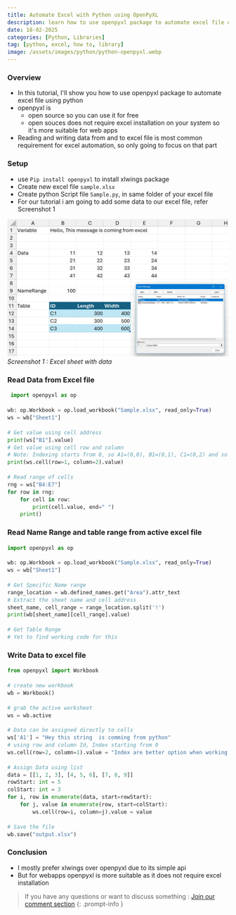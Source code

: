 ```yaml
---
title: Automate Excel with Python using OpenPyXL
description: learn how to use openpyxl package to automate excel file using python
date: 18-02-2025
categories: [Python, Libraries]
tag: [python, excel, how to, library]
image: /assets/images/python/python-openpyxl.webp
---
```


### Overview
- In this tutorial, I'll show you how to use openpyxl package to automate excel file using python
- openpyxl is 
  - open source so you can use it for free
  - open souces does not require excel installation on your system so it's more suitable for web apps
- Reading and writing data from and to excel file is most common requirement for excel automation, so only going to focus on that part

### Setup
- use `Pip install openpyxl` to install xlwings package
- Create new excel file `sample.xlsx`
- Create python Script file `Sample.py`, in same folder of your excel file
- For our tutorial i am going to add some data to our excel file, refer Screenshot 1
  
![Screenshot 1](/assets/images/python/python-xlwings-1.webp)
_Screenshot 1 : Excel sheet with data_

### Read Data from Excel file
```python
 import openpyxl as op

wb: op.Workbook = op.load_workbook("Sample.xlsx", read_only=True)
ws = wb["Sheet1"]

# Get value using cell address
print(ws["B1"].value)
# Get value using cell row and column
# Note: Indexing starts from 0, so A1=(0,0), B1=(0,1), C1=(0,2) and so on
print(ws.cell(row=1, column=2).value)

# Read range of cells
rng = ws["B4:E7"]
for row in rng:
    for cell in row:
        print(cell.value, end=" ")
    print()
```

### Read Name Range and table range from active excel file
```python
import openpyxl as op

wb: op.Workbook = op.load_workbook("Sample.xlsx", read_only=True)
ws = wb["Sheet1"]

# Get Specific Name range
range_location = wb.defined_names.get("Area").attr_text
# Extract the sheet name and cell address
sheet_name, cell_range = range_location.split('!')
print(wb[sheet_name][cell_range].value)

# Get Table Range
# Yet to find working code for this
```

### Write Data to excel file

```python
from openpyxl import Workbook

# create new workbook
wb = Workbook()

# grab the active worksheet
ws = wb.active

# Data can be assigned directly to cells
ws['A1'] = "Hey this string  is comming from python"
# using row and column Id, Index starting from 0
ws.cell(row=2, column=1).value = "Index are better option when working with loops"

# Assign Data using list
data = [[1, 2, 3], [4, 5, 6], [7, 8, 9]]
rowStart: int = 5
colStart: int = 3
for i, row in enumerate(data, start=rowStart):
    for j, value in enumerate(row, start=colStart):
        ws.cell(row=i, column=j).value = value

# Save the file
wb.save("output.xlsx")
```

### Conclusion
- I mostly prefer xlwings over openpyxl due to its simple api
- But for webapps openpyxl is more suitable as it does not require excel installation


> If you have any questions or want to discuss something : [Join our comment section](https://www.reddit.com/r/NodesAutomations/comments/1isc74a/automate_excel_with_python_using_openpyxl_nodes/)
{: .prompt-info }